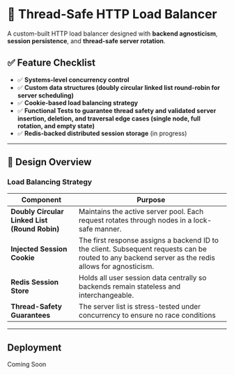 # 🚦 Thread-Safe HTTP Load Balancer

A custom-built HTTP load balancer designed with **backend agnosticism**, **session persistence**, and **thread-safe server rotation**.

## ✅ Feature Checklist

- ✅ **Systems-level concurrency control**
- ✅ **Custom data structures (doubly circular linked list round-robin for server scheduling)**
- ✅ **Cookie-based load balancing strategy**
- ✅ **Functional Tests to guarantee thread safety and validated server insertion, deletion, and traversal edge cases (single node, full rotation, and empty state)**
- ✅ **Redis-backed distributed session storage** (in progress)

---

## 🧠 Design Overview

### Load Balancing Strategy

| Component | Purpose |
|-----------|---------|
| **Doubly Circular Linked List (Round Robin)** | Maintains the active server pool. Each request rotates through nodes in a lock-safe manner. |
| **Injected Session Cookie** | The first response assigns a backend ID to the client. Subsequent requests can be routed to any backend server as the redis allows for agnosticism. |
| **Redis Session Store** | Holds all user session data centrally so backends remain stateless and interchangeable. |
| **Thread-Safety Guarantees** | The server list is stress-tested under concurrency to ensure no race conditions  |

---

## Deployment

Coming Soon

